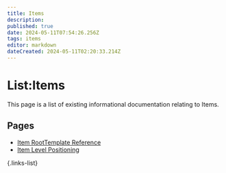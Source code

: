 ```yaml
---
title: Items
description: 
published: true
date: 2024-05-11T07:54:26.256Z
tags: items
editor: markdown
dateCreated: 2024-05-11T02:20:33.214Z
---
```


# List:Items
This page is a list of existing informational documentation relating to Items.

## Pages
- [Item RootTemplate Reference](/Information/Items/Item-RootTemplate)
- [Item Level Positioning](/Information/Items/Item-Level-Positioning)

{.links-list}